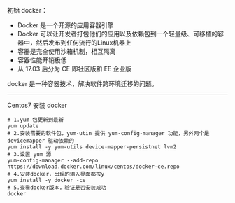 初始 docker：

- Docker 是一个开源的应用容器引擎
- Docker 可以让开发者打包他们的应用以及依赖包到一个轻量级、可移植的容器中，然后发布到任何流行的Linux机器上
- 容器是完全使用沙箱机制，相互隔离
- 容器性能开销极低
- 从 17.03 后分为 CE 即社区版和 EE 企业版

docker 是一种容器技术，解决软件跨环境迁移的问题。

---

Centos7 安装 docker

```shell
# 1.yum 包更新到最新
yum update
# 2.安装需要的软件包，yum-utin 提供 yum-config-manager 功能，另外两个是 devicemapper 驱动依赖的
yum install -y yum-utils device-mapper-persistnet lvm2
# 3.设置 yum 源
yum-config-manager --add-repo https://download.docker.com/linux/centos/docker-ce.repo
# 4.安装docker，出现的输入界面都按y
yum install -y docker -ce
# 5.查看docker版本，验证是否安装成功
docker
```


